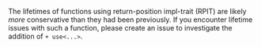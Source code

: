 The lifetimes of functions using return-position impl-trait (RPIT) are likely _more_ conservative than they had been previously. If you encounter lifetime issues with such a function, please create an issue to investigate the addition of `+ use<...>`.
